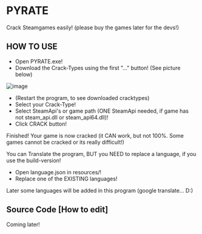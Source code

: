 # PYRATE
Crack Steamgames easily! (please buy the games later for the devs!)

## HOW TO USE
- Open PYRATE.exe!
- Download the Crack-Types using the first "..." button! (See picture below)

![image](https://user-images.githubusercontent.com/78412852/161788182-6e1e49a9-9783-412f-8859-578ed5f583f1.png)
- (Restart the program, to see downloaded cracktypes)
- Select your Crack-Type!
- Select SteamApi's or game path (ONE SteamApi needed, if game has not steam_api.dll or steam_api64.dll)!
- Click CRACK button!

Finished! Your game is now cracked (it CAN work, but not 100%. Some games cannot be cracked or its really difficult!)

You can Translate the program, BUT you NEED to replace a language, if you use the build-version!
- Open language.json in resources/!
- Replace one of the EXISTING languages!

Later some languages will be added in this program (google translate... D:)

## Source Code [How to edit]
Coming later!
